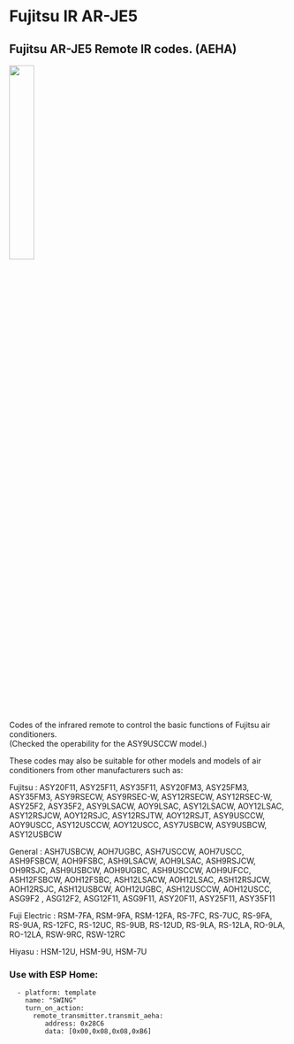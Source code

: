 # Fujitsu IR AR-JE5
## Fujitsu  AR-JE5 Remote IR codes. (AEHA)

<img src="https://github.com/migabit/Fujitsu_IR_AR-JE5/assets/81569439/0abcc83a-343b-4deb-9439-838390345557" width="30%" height="30%">

Codes of the infrared remote to control the basic functions of Fujitsu air conditioners. <br>
(Checked the operability for the ASY9USCCW model.) 

These codes may also be suitable for other models and models of air conditioners from other manufacturers such as:

Fujitsu :
ASY20F11, ASY25F11, ASY35F11, ASY20FM3, ASY25FM3, ASY35FM3, ASY9RSECW, ASY9RSEC-W, ASY12RSECW, ASY12RSEC-W,
ASY25F2, ASY35F2, ASY9LSACW, AOY9LSAC, ASY12LSACW, AOY12LSAC, ASY12RSJCW, AOY12RSJC, ASY12RSJTW, AOY12RSJT, ASY9USCCW, AOY9USCC, ASY12USCCW, AOY12USCC, ASY7USBCW, ASY9USBCW, ASY12USBCW

General :
ASH7USBCW, AOH7UGBC, ASH7USCCW, AOH7USCC, ASH9FSBCW, AOH9FSBC, ASH9LSACW, AOH9LSAC, ASH9RSJCW,
OH9RSJC, ASH9USBCW, AOH9UGBC, ASH9USCCW, AOH9UFCC, ASH12FSBCW, AOH12FSBC, ASH12LSACW, AOH12LSAC, ASH12RSJCW, AOH12RSJC, ASH12USBCW, AOH12UGBC, ASH12USCCW, AOH12USCC, ASG9F2 , ASG12F2, ASG12F11, ASG9F11, ASY20F11, ASY25F11, ASY35F11

Fuji Electric :
RSM-7FA, RSM-9FA, RSM-12FA, RS-7FC, RS-7UC, RS-9FA, RS-9UA, RS-12FC, RS-12UC, RS-9UB, RS-12UD, RS-9LA, RS-12LA, RO-9LA, RO-12LA, RSW-9RC, RSW-12RC

Hiyasu :
HSM-12U, HSM-9U, HSM-7U

### Use with ESP Home:
````
  - platform: template
    name: "SWING"
    turn_on_action:
      remote_transmitter.transmit_aeha:
         address: 0x28C6
         data: [0x00,0x08,0x08,0xB6]
````			 

